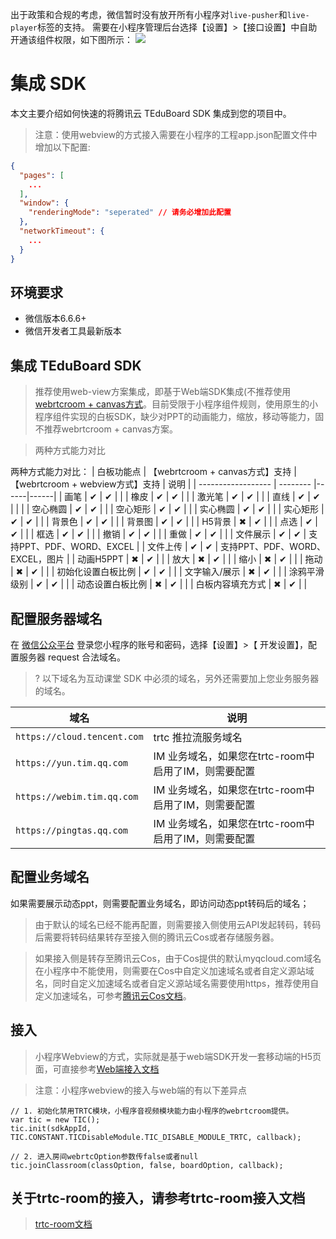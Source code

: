 <!--
 * @Author: your name
 * @Date: 2020-03-04 18:25:05
 * @LastEditTime: 2020-03-10 11:51:05
 * @LastEditors: Please set LastEditors
 * @Description: In User Settings Edit
 * @FilePath: /tic2.0/PaaS/Docs/SDK文档/小程序/互动课堂接入文档.md
 -->
出于政策和合规的考虑，微信暂时没有放开所有小程序对`live-pusher`和`live-player`标签的支持。
需要在小程序管理后台选择【设置】>【接口设置】中自助开通该组件权限，如下图所示：
![](https://mc.qcloudimg.com/static/img/a34df5e3e86c9b0fcdfba86f8576e06a/weixinset.png)

# 集成 SDK

本文主要介绍如何快速的将腾讯云 TEduBoard SDK 集成到您的项目中。

> 注意：使用webview的方式接入需要在小程序的工程app.json配置文件中增加以下配置: 

```json
{
  "pages": [
    ...
  ],
  "window": {
    "renderingMode": "seperated" // 请务必增加此配置
  },
  "networkTimeout": {
    ...
  }
}
```

## 环境要求

- 微信版本6.6.6+
- 微信开发者工具最新版本

## 集成 TEduBoard SDK

> 推荐使用web-view方案集成，即基于Web端SDK集成(不推荐使用[webrtcroom + canvas方式](互动课堂接入文档webrtcroom+canvas方式.md)。目前受限于小程序组件规则，使用原生的小程序组件实现的白板SDK，缺少对PPT的动画能力，缩放，移动等能力，固不推荐webrtcroom + canvas方案。

> 两种方式能力对比

两种方式能力对比：
|      白板功能点         |     【webrtcroom + canvas方式】支持  | 【webrtcroom + webview方式】支持 | 说明 |
| ------------------ | -------- |------|------|
| 画笔 | ✔ |  ✔ | |
| 橡皮 | ✔ |  ✔ | |
| 激光笔 | ✔  | ✔ | |
| 直线 | ✔ |  ✔ | | |
| 空心椭圆 | ✔ |  ✔ | |
| 空心矩形 | ✔ |  ✔ | |
| 实心椭圆 | ✔ |  ✔ | |
| 实心矩形 | ✔ |  ✔ | |
| 背景色 | ✔ |  ✔ | |
| 背景图 | ✔ |  ✔ | |
| H5背景 | ✖ |  ✔ | |
| 点选 | ✔ |  ✔ | |
| 框选 | ✔ |  ✔ | |
| 撤销 | ✔ |  ✔ | |
| 重做 | ✔ |  ✔ | |
| 文件展示 | ✔  | ✔ | 支持PPT、PDF、WORD、EXCEL |
| 文件上传 | ✔  | ✔ | 支持PPT、PDF、WORD、EXCEL，图片 |
| 动画H5PPT | ✖  | ✔ | |
| 放大 | ✖ |  ✔ | |
| 缩小 | ✖ |  ✔ | |
| 拖动 | ✖ |  ✔ | |
| 初始化设置白板比例 | ✔  | ✔ | |
| 文字输入/展示 | ✖ | ✔  | |
| 涂鸦平滑级别 | ✔ |  ✔  | |
| 动态设置白板比例 | ✖ |  ✔ | |
| 白板内容填充方式 | ✖ |  ✔ | |

## 配置服务器域名

在 [微信公众平台](https://mp.weixin.qq.com/) 登录您小程序的账号和密码，选择【设置】>【 开发设置】，配置服务器 request 合法域名。

>? 以下域名为互动课堂 SDK 中必须的域名，另外还需要加上您业务服务器的域名。

| 域名 | 说明 |
| --- | ---  |
| `https://cloud.tencent.com` |     trtc 推拉流服务域名        |
| `https://yun.tim.qq.com` |        IM 业务域名，如果您在trtc-room中启用了IM，则需要配置     |
| `https://webim.tim.qq.com` |     IM 业务域名，如果您在trtc-room中启用了IM，则需要配置     |
| `https://pingtas.qq.com` |     IM 业务域名，如果您在trtc-room中启用了IM，则需要配置        |

## 配置业务域名

如果需要展示动态ppt，则需要配置业务域名，即访问动态ppt转码后的域名；

> 由于默认的域名已经不能再配置，则需要接入侧使用云API发起转码，转码后需要将转码结果转存至接入侧的腾讯云Cos或者存储服务器。

> 如果接入侧是转存至腾讯云Cos，由于Cos提供的默认myqcloud.com域名在小程序中不能使用，则需要在Cos中自定义加速域名或者自定义源站域名，同时自定义加速域名或者自定义源站域名需要使用https，推荐使用自定义加速域名，可参考[腾讯云Cos文档](https://cloud.tencent.com/document/product/436/36635)。

## 接入

> 小程序Webview的方式，实际就是基于web端SDK开发一套移动端的H5页面，可直接参考[Web端接入文档](../Web/互动课堂接入文档.md)

> 注意：小程序webview的接入与web端的有以下差异点

```
// 1. 初始化禁用TRTC模块，小程序音视频模块能力由小程序的webrtcroom提供。
var tic = new TIC();
tic.init(sdkAppId, TIC.CONSTANT.TICDisableModule.TIC_DISABLE_MODULE_TRTC, callback);

// 2. 进入房间webrtcOption参数传false或者null
tic.joinClassroom(classOption, false, boardOption, callback);
```

## 关于trtc-room的接入，请参考trtc-room接入文档

> [trtc-room文档](https://cloud.tencent.com/document/product/647/32183)